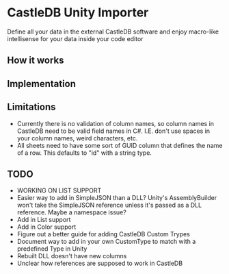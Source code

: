# CastleDB Unity Importer
Define all your data in the external CastleDB software and enjoy macro-like intellisense for your data inside your code editor

## How it works

## Implementation

## Limitations
* Currently there is no validation of column names, so column names in CastleDB need to be valid field names in C#. I.E. don't use spaces in your column names, weird characters, etc.
* All sheets need to have some sort of GUID column that defines the name of a row. This defaults to "id" with a string type.


## TODO
* WORKING ON LIST SUPPORT
* Easier way to add in SimpleJSON than a DLL? Unity's AssemblyBuilder won't take the SimpleJSON reference unless it's passed as a DLL reference. Maybe a namespace issue?
* Add in List support
* Add in Color support
* Figure out a better guide for adding CastleDB Custom Trypes
* Document way to add in your own CustomType to match with a predefined Type in Unity
* Rebuilt DLL doesn't have new columns
* Unclear how references are supposed to work in CastleDB